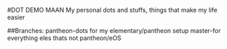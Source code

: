 #DOT DEMO MAAN
My personal dots and stuffs,
things that make my life easier 

##Branches:
pantheon-dots for my elementary/pantheon setup
master-for everything eles thats not pantheon/eOS